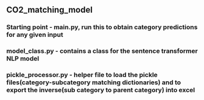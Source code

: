 ## CO2_matching_model
### Starting point - main.py, run this to obtain category predictions for any given input
### model_class.py  - contains a class for the sentence transformer NLP model
### pickle_processor.py - helper file to load the pickle files(category-subcategory matching dictionaries) and to export the inverse(sub category to parent category) into excel
